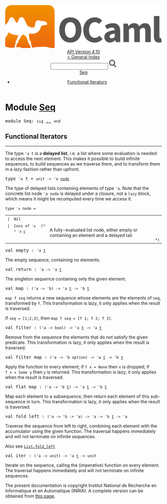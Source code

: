 <!-- ((! set title API !)) ((! set documentation !)) ((! set api !)) ((! set nobreadcrumb !)) -->
<div class="api"><header><nav class="toc brand"><a class="brand" href="https://ocaml.org/"><img src="colour-logo-gray.svg" class="svg" alt="OCaml"></a></nav><nav class="toc"><div class="toc_version"><a href="/docs" id="version-select">API Version 4.10</a></div><a href="index.html">&lt; General Index</a><div class="api_search"><input type="text" name="apisearch" id="api_search" oninput="mySearch(false);" onkeypress="this.oninput();" onclick="this.oninput();" onpaste="this.oninput();">
<img src="search_icon.svg" alt="Search" class="svg" onclick="mySearch(false)"></div>
<div id="search_results"></div><div class="toc_title"><a href="#top">Seq</a></div><ul><li><a href="#1_FunctionalIterators">Functional Iterators</a></li></ul></nav></header>

<h1>Module <a href="type_Seq.html">Seq</a></h1>

<pre><span id="MODULESeq"><span class="keyword">module</span> Seq</span>: <code class="code"><span class="keyword">sig</span></code> <a href="Seq.html">..</a> <code class="code"><span class="keyword">end</span></code></pre><div class="info module top">
<div class="info-desc">
<h2 id="1_FunctionalIterators">Functional Iterators</h2></div>
</div>
<hr width="100%">
<p>The type <code class="code"><span class="keywordsign">'</span>a&nbsp;t</code> is a <b>delayed list</b>, i.e. a list where some evaluation
    is needed to access the next element. This makes it possible to build
    infinite sequences, to build sequences as we traverse them, and to transform
    them in a lazy fashion rather than upfront.</p>

<pre><span id="TYPEt"><span class="keyword">type</span> <code class="type">'a</code> t</span> = <code class="type">unit -&gt; 'a <a href="Seq.html#TYPEnode">node</a></code> </pre>
<div class="info ">
<div class="info-desc">
<p>The type of delayed lists containing elements of type <code class="code"><span class="keywordsign">'</span>a</code>.
    Note that the concrete list node <code class="code"><span class="keywordsign">'</span>a&nbsp;node</code> is delayed under a closure,
    not a <code class="code"><span class="keyword">lazy</span></code> block, which means it might be recomputed every time
    we access it.</p>
</div>
</div>


<pre><code><span id="TYPEnode"><span class="keyword">type</span> <code class="type">'a</code> node</span> = </code></pre><table class="typetable">
<tbody><tr>
<td align="left" valign="top">
<code><span class="keyword">|</span></code></td>
<td align="left" valign="top">
<code><span id="TYPEELTnode.Nil"><span class="constructor">Nil</span></span></code></td>

</tr>
<tr>
<td align="left" valign="top">
<code><span class="keyword">|</span></code></td>
<td align="left" valign="top">
<code><span id="TYPEELTnode.Cons"><span class="constructor">Cons</span></span> <span class="keyword">of</span> <code class="type">'a * 'a <a href="Seq.html#TYPEt">t</a></code></code></td>
<td class="typefieldcomment" align="left" valign="top"><code>(*</code></td><td class="typefieldcomment" align="left" valign="top"><div class="info ">
<div class="info-desc">
<p>A fully-evaluated list node, either empty or containing an element
    and a delayed tail.</p>
</div>
</div>
</td><td class="typefieldcomment" align="left" valign="bottom"><code>*)</code></td>
</tr></tbody></table>



<pre><span id="VALempty"><span class="keyword">val</span> empty</span> : <code class="type">'a <a href="Seq.html#TYPEt">t</a></code></pre><div class="info ">
<div class="info-desc">
<p>The empty sequence, containing no elements.</p>
</div>
</div>

<pre><span id="VALreturn"><span class="keyword">val</span> return</span> : <code class="type">'a -&gt; 'a <a href="Seq.html#TYPEt">t</a></code></pre><div class="info ">
<div class="info-desc">
<p>The singleton sequence containing only the given element.</p>
</div>
</div>

<pre><span id="VALmap"><span class="keyword">val</span> map</span> : <code class="type">('a -&gt; 'b) -&gt; 'a <a href="Seq.html#TYPEt">t</a> -&gt; 'b <a href="Seq.html#TYPEt">t</a></code></pre><div class="info ">
<div class="info-desc">
<p><code class="code">map&nbsp;f&nbsp;seq</code> returns a new sequence whose elements are the elements of
    <code class="code">seq</code>, transformed by <code class="code">f</code>.
    This transformation is lazy, it only applies when the result is traversed.</p>

<p>If <code class="code">seq&nbsp;=&nbsp;[1;2;3]</code>, then <code class="code">map&nbsp;f&nbsp;seq&nbsp;=&nbsp;[f&nbsp;1;&nbsp;f&nbsp;2;&nbsp;f&nbsp;3]</code>.</p>
</div>
</div>

<pre><span id="VALfilter"><span class="keyword">val</span> filter</span> : <code class="type">('a -&gt; bool) -&gt; 'a <a href="Seq.html#TYPEt">t</a> -&gt; 'a <a href="Seq.html#TYPEt">t</a></code></pre><div class="info ">
<div class="info-desc">
<p>Remove from the sequence the elements that do not satisfy the
    given predicate.
    This transformation is lazy, it only applies when the result is
    traversed.</p>
</div>
</div>

<pre><span id="VALfilter_map"><span class="keyword">val</span> filter_map</span> : <code class="type">('a -&gt; 'b option) -&gt; 'a <a href="Seq.html#TYPEt">t</a> -&gt; 'b <a href="Seq.html#TYPEt">t</a></code></pre><div class="info ">
<div class="info-desc">
<p>Apply the function to every element; if <code class="code">f&nbsp;x&nbsp;=&nbsp;<span class="constructor">None</span></code> then <code class="code">x</code> is dropped;
    if <code class="code">f&nbsp;x&nbsp;=&nbsp;<span class="constructor">Some</span>&nbsp;y</code> then <code class="code">y</code> is returned.
    This transformation is lazy, it only applies when the result is
    traversed.</p>
</div>
</div>

<pre><span id="VALflat_map"><span class="keyword">val</span> flat_map</span> : <code class="type">('a -&gt; 'b <a href="Seq.html#TYPEt">t</a>) -&gt; 'a <a href="Seq.html#TYPEt">t</a> -&gt; 'b <a href="Seq.html#TYPEt">t</a></code></pre><div class="info ">
<div class="info-desc">
<p>Map each element to a subsequence, then return each element of this
    sub-sequence in turn.
    This transformation is lazy, it only applies when the result is
    traversed.</p>
</div>
</div>

<pre><span id="VALfold_left"><span class="keyword">val</span> fold_left</span> : <code class="type">('a -&gt; 'b -&gt; 'a) -&gt; 'a -&gt; 'b <a href="Seq.html#TYPEt">t</a> -&gt; 'a</code></pre><div class="info ">
<div class="info-desc">
<p>Traverse the sequence from left to right, combining each element with the
    accumulator using the given function.
    The traversal happens immediately and will not terminate on infinite
    sequences.</p>

<p>Also see <a href="List.html#VALfold_left"><code class="code"><span class="constructor">List</span>.fold_left</code></a></p>
</div>
</div>

<pre><span id="VALiter"><span class="keyword">val</span> iter</span> : <code class="type">('a -&gt; unit) -&gt; 'a <a href="Seq.html#TYPEt">t</a> -&gt; unit</code></pre><div class="info ">
<div class="info-desc">
<p>Iterate on the sequence, calling the (imperative) function on every element.
    The traversal happens immediately and will not terminate on infinite
    sequences.</p>
</div>
</div>

<div class="copyright">The present documentation is copyright Institut National de Recherche en Informatique et en Automatique (INRIA). A complete version can be obtained from <a href="http://caml.inria.fr/pub/docs/manual-ocaml/">this page</a>.</div></div>